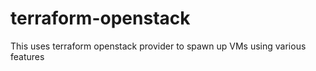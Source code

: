 # terraform-openstack
This uses terraform openstack provider to spawn up VMs using various features
